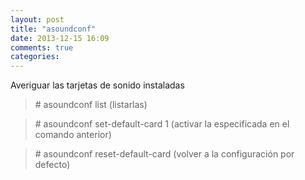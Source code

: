 ```yaml
---
layout: post
title: "asoundconf"
date: 2013-12-15 16:09
comments: true
categories: 
---
```

Averiguar las tarjetas de sonido instaladas

>\# asoundconf list  (listarlas)

>\# asoundconf set-default-card 1  (activar la especificada en el comando anterior)

>\# asoundconf reset-default-card  (volver a la configuración por defecto)

